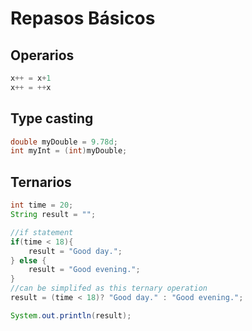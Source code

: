 # Repasos Básicos
## Operarios
```java
x++ = x+1
x++ = ++x
```
## Type casting
```java
double myDouble = 9.78d;
int myInt = (int)myDouble;
```
## Ternarios
```java
int time = 20;
String result = "";

//if statement
if(time < 18){
    result = "Good day.";
} else {
    result = "Good evening.";
}
//can be simplifed as this ternary operation
result = (time < 18)? "Good day." : "Good evening.";

System.out.println(result);
```